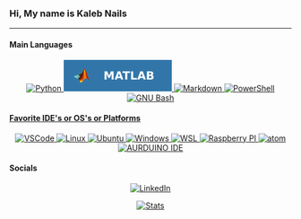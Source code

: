 ### Hi, My name is Kaleb Nails
---

<h4>Main Languages</h4>
<p align="center">
  
  </a>
  <a href="https://www.python.org/" target="_blank">
    <img
      src="https://img.shields.io/badge/Python-FFD43B?style=for-the-badge&logo=python&logoColor=blue"
      alt="Python"
    />
  </a>
  <a href="https://www.mathworks.com/products/matlab.html" target="_blank">
    <img
      src="https://github.com/Sang-Buster/Picgo-Github/raw/main/img/Icons/Matlab.svg"
      alt="Matlab"
    />
  </a>
  <a href="https://www.markdownguide.org/" target="_blank">
    <img
      src="https://img.shields.io/badge/Markdown-000000?style=for-the-badge&logo=markdown&logoColor=white"
      alt="Markdown"
    />
  </a>
  <a href="https://www.markdownguide.org/" target="_blank">
    <img
      src="https://img.shields.io/badge/powershell-5391FE?style=for-the-badge&logo=powershell&logoColor=white"
      alt="PowerShell"
    />
  </a>
  <a href="https://www.markdownguide.org/" target="_blank">
    <img
      src="https://img.shields.io/badge/GNU%20Bash-4EAA25?style=for-the-badge&logo=GNU%20Bash&logoColor=white"
      alt="GNU Bash"
    />
</p>

<h4>Favorite IDE's or OS's or Platforms</h4>
<p align="center">
  <a href="https://code.visualstudio.com/" target="_blank">
    <img
      src="https://img.shields.io/badge/vscode-007ACC.svg?style=for-the-badge&logo=visualstudiocode&logoColor=white"
      alt="VSCode"
    />
  </a>

  <a href="https://www.linux.org/" target="_blank">
    <img
      src="https://img.shields.io/badge/Linux-FCC624?style=for-the-badge&logo=linux&logoColor=black"
      alt="Linux"
    />
  </a>

  
  <a href="https://www.linux.org/" target="_blank">
    <img
      src="https://img.shields.io/badge/Ubuntu-E95420?style=for-the-badge&logo=ubuntu&logoColor=white"
      alt="Ubuntu"
    />
  </a>
  
  <a href="https://www.microsoft.com/en-us/windows/" target="_blank">
    <img
      src="https://img.shields.io/badge/Windows-0078D6?style=for-the-badge&logo=windows&logoColor=white"
      alt="Windows"
    />
  </a>
  <a href="https://www.microsoft.com/en-us/windows/" target="_blank">
    <img
      src="https://img.shields.io/badge/WSL-0a97f5?style=for-the-badge&logo=linux&logoColor=white"
      alt="WSL"
    />
  </a>
  <a href="https://www.raspberrypi.com/" target="_blank">
    <img
      src="https://img.shields.io/badge/Raspberry%20Pi-A22846?style=for-the-badge&logo=Raspberry%20Pi&logoColor=white"
      alt="Raspberry PI"
    />
  </a>
  <a href="https://kubuntu.org/" target="_blank"> 
        <img 
          src="https://img.shields.io/badge/Atom-66595C?style=for-the-badge&logo=Atom&logoColor=white" 
          alt="atom"
        />
          </a>
  <a href="https://www.arduino.cc/" target="_blank"> 
        <img 
          src="https://img.shields.io/badge/Arduino_IDE-00979D?style=for-the-badge&logo=arduino&logoColor=white" 
          alt="AURDUINO IDE"
        />
    </a>
    </a>
</p>

<h4>Socials</h4>
<p align="center">
  <a href="https://www.linkedin.com/in/kaleb-nails-8a096b237" target="_blank">
    <img
      src="https://img.shields.io/badge/LinkedIn-0077B5?style=for-the-badge&logo=linkedin&logoColor=white"
      alt="LinkedIn"
    />
  </a>

  <p align="center">
  <a href="https://www.linkedin.com/in/kaleb-nails-8a096b237" target="_blank">
    <img
      src="https://github-readme-stats.vercel.app/api/top-langs/?username=KalebNails&theme=blue-green"
      alt="Stats"
    />
  </a>
  <p align="center">
